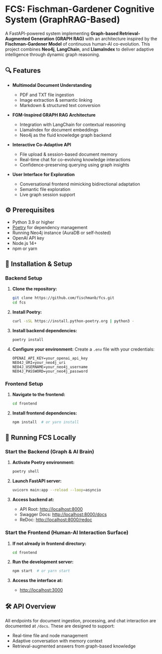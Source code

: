 
# FCS: Fischman-Gardener Cognitive System (GraphRAG-Based)

A FastAPI-powered system implementing **Graph-based Retrieval-Augmented Generation (GRAPH RAG)** with an architecture inspired by the **Fischman-Gardener Model** of continuous human-AI co-evolution. This project combines **Neo4j**, **LangChain**, and **LlamaIndex** to deliver adaptive intelligence through dynamic graph reasoning.

## 🔍 Features

- **Multimodal Document Understanding**  
  - PDF and TXT file ingestion  
  - Image extraction & semantic linking  
  - Markdown & structured text conversion  

- **FGM-Inspired GRAPH RAG Architecture**  
  - Integration with LangChain for contextual reasoning  
  - LlamaIndex for document embeddings  
  - Neo4j as the fluid knowledge graph backend  

- **Interactive Co-Adaptive API**  
  - File upload & session-based document memory  
  - Real-time chat for co-evolving knowledge interactions  
  - Confidence-preserving querying using graph insights  

- **User Interface for Exploration**  
  - Conversational frontend mimicking bidirectional adaptation  
  - Semantic file exploration  
  - Live graph session support

## ⚙️ Prerequisites

- Python 3.9 or higher  
- [Poetry](https://python-poetry.org/) for dependency management  
- Running Neo4j instance (AuraDB or self-hosted)  
- OpenAI API key  
- Node.js 14+  
- npm or yarn

## 🚀 Installation & Setup

### Backend Setup

1. **Clone the repository:**
   ```bash
   git clone https://github.com/fischmanb/fcs.git
   cd fcs
   ```

2. **Install Poetry:**
   ```bash
   curl -sSL https://install.python-poetry.org | python3 -
   ```

3. **Install backend dependencies:**
   ```bash
   poetry install
   ```

4. **Configure your environment:**
   Create a `.env` file with your credentials:
   ```env
   OPENAI_API_KEY=your_openai_api_key
   NEO4J_URI=your_neo4j_uri
   NEO4J_USERNAME=your_neo4j_username
   NEO4J_PASSWORD=your_neo4j_password
   ```

### Frontend Setup

1. **Navigate to the frontend:**
   ```bash
   cd frontend
   ```

2. **Install frontend dependencies:**
   ```bash
   npm install  # or yarn install
   ```

## 🧠 Running FCS Locally

### Start the Backend (Graph & AI Brain)

1. **Activate Poetry environment:**
   ```bash
   poetry shell
   ```

2. **Launch FastAPI server:**
   ```bash
   uvicorn main:app --reload --loop=asyncio
   ```

3. **Access backend at:**
   - API Root: [http://localhost:8000](http://localhost:8000)
   - Swagger Docs: [http://localhost:8000/docs](http://localhost:8000/docs)
   - ReDoc: [http://localhost:8000/redoc](http://localhost:8000/redoc)

### Start the Frontend (Human-AI Interaction Surface)

1. **If not already in frontend directory:**
   ```bash
   cd frontend
   ```

2. **Run the development server:**
   ```bash
   npm start  # or yarn start
   ```

3. **Access the interface at:**  
   - [http://localhost:3000](http://localhost:3000)

## 🛠 API Overview

All endpoints for document ingestion, processing, and chat interaction are documented at `/docs`. These are designed to support:

- Real-time file and node management  
- Adaptive conversation with memory context  
- Retrieval-augmented answers from graph-based knowledge

